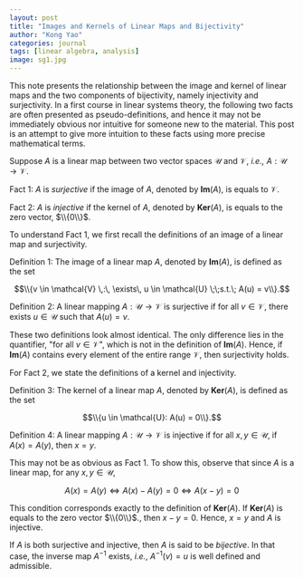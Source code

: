 ```yaml
---
layout: post
title: "Images and Kernels of Linear Maps and Bijectivity"
author: "Kong Yao"
categories: journal
tags: [linear algebra, analysis]
image: sg1.jpg
---
```

This note presents the relationship between the image and kernel of linear maps and the two components of bijectivity, namely injectivity and surjectivity. In a first course in linear systems theory, the following two facts are often presented as pseudo-definitions, and hence it may not be immediately obvious nor intuitive for someone new to the material. This post is an attempt to give more intuition to these facts using more precise mathematical terms.

Suppose $A$ is a linear map between two vector spaces $\mathcal{U}$ and $\mathcal{V}$, $\textit{i.e.,}$ $A: \mathcal{U} \to \mathcal{V}$. 

Fact 1: $A$ is $\textit{surjective}$ if the image of $A$, denoted by $\textbf{Im}(A)$, is equals to $\mathcal{V}$. 

Fact 2: $A$ is $\textit{injective}$ if the kernel of $A$, denoted by $\textbf{Ker}(A)$, is equals to the zero vector, $\\{0\\}$. 

To understand Fact 1, we first recall the definitions of an image of a linear map and surjectivity.

Definition 1: The image of a linear map $A$, denoted by $\textbf{Im}(A)$, is defined as the set

$$\\{v \in \mathcal{V} \,:\, \exists\, u \in \mathcal{U} \;\;s.t.\; A(u) = v\\}.$$  

Definition 2: A linear mapping $A : \mathcal{U} \to \mathcal{V}$ is surjective if for all $v \in \mathcal{V}$, there exists $u \in \mathcal{U}$ such that $A(u) = v$.

These two definitions look almost identical. The only difference lies in the quantifier, "for all $v \in \mathcal{V}$", which is not in the definition of $\textbf{Im}(A)$. Hence, if $\textbf{Im}(A)$ contains every element of the entire range $\mathcal{V}$, then surjectivity holds. 

For Fact 2, we state the definitions of a kernel and injectivity.

Definition 3: The kernel of a linear map $A$, denoted by $\textbf{Ker}(A)$, is defined as the set 

$$\\{u \in \mathcal{U}: A(u) = 0\\}.$$

Definition 4: A linear mapping $A : \mathcal{U} \to \mathcal{V}$ is injective if for all $x,y \in \mathcal{U}$, if $A(x) = A(y)$, then $x=y$.

This may not be as obvious as Fact 1. To show this, observe that since $A$ is a linear map, for any $x,y \in \mathcal{U}$,

$$A(x) = A(y) \Leftrightarrow A(x) - A(y) = 0 \Leftrightarrow A(x-y) = 0$$

This condition corresponds exactly to the definition of $\textbf{Ker}(A)$. If $\textbf{Ker}(A)$ is equals to the zero vector $\\{0\\}$., then $x-y = 0$. Hence, $x = y$ and $A$ is injective.

If $A$ is both surjective and injective, then $A$ is said to be $\textit{bijective}$. In that case, the inverse map $A^{-1}$ exists, $\textit{i.e.}$, $A^{-1}(v) = u$ is well defined and admissible. 